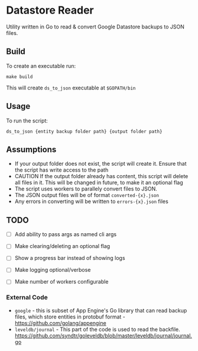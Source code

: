 # Datastore Reader

Utility written in Go to read & convert Google Datastore backups to JSON files.

## Build

To create an executable run:

```
make build
```

This will create `ds_to_json` executable at `$GOPATH/bin`

## Usage

To run the script:

```
ds_to_json {entity backup folder path} {output folder path}
```

## Assumptions
- If your output folder does not exist, the script will create it. Ensure that the script has write access to the path
- CAUTION If the output folder already has content, this script will delete all files in it. This will be changed in future, to make it an optional flag
- The script uses workers to parallely convert files to JSON.
- The JSON output files will be of format `converted-{x}.json`
- Any errors in converting will be written to `errors-{x}.json` files

## TODO
- [ ] Add ability to pass args as named cli args
- [ ] Make clearing/deleting an optional flag
- [ ] Show a progress bar instead of showing logs
- [ ] Make logging optional/verbose
- [ ] Make number of workers configurable


### External Code
- `google` - this is subset of App Engine's Go library that can read backup files, which store entities in protobuf format - https://github.com/golang/appengine
- `leveldb/journal` - This part of the code is used to read the backfile. https://github.com/syndtr/goleveldb/blob/master/leveldb/journal/journal.go
